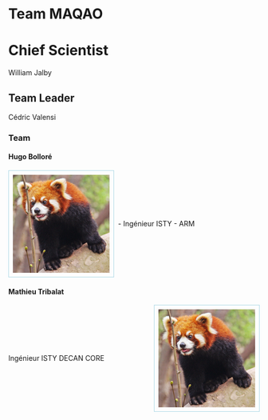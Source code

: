 # Team MAQAO

# Chief Scientist

William Jalby

## Team Leader

Cédric Valensi

### Team

#### Hugo Bolloré

<div>
  <img style="float:left;padding:8px;border:1px solid lightblue;margin-right:8px;" src="panda-roux-small.png" alt="Red panda" title="Cute and like apples!" />
  <p style="line-height:214px;">
   - Ingénieur ISTY
   - ARM
  </p>
</div>

#### Mathieu Tribalat

<div>
  <img style="float:right;padding:8px;border:1px solid lightblue;margin-left:8px;" src="panda-roux-small.png" alt="Red panda" title="Cute but psycho!" />
  <p style="line-height:214px;">
    Ingénieur ISTY    
    DECAN   
    CORE    
  </p>
</div>
